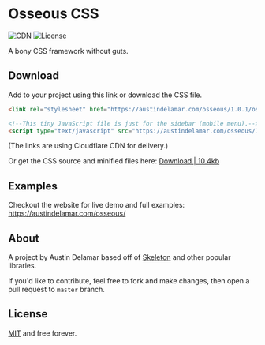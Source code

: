 # Osseous CSS

[![CDN](https://img.shields.io/badge/cdn-cloudflare-orange.svg)](https://austindelamar.com/osseous/)
[![License](https://img.shields.io/:license-MIT-blue.svg)](https://github.com/amdelamar/osseous/blob/master/LICENSE)

A bony CSS framework without guts.

## Download

Add to your project using this link or download the CSS file.

```html
<link rel="stylesheet" href="https://austindelamar.com/osseous/1.0.1/osseous.min.css">

<!--This tiny JavaScript file is just for the sidebar (mobile menu).-->
<script type="text/javascript" src="https://austindelamar.com/osseous/1.0.1/osseous.min.js"></script>
```

(The links are using Cloudflare CDN for delivery.)

Or get the CSS source and minified files here: [Download | 10.4kb](https://github.com/amdelamar/osseous/releases/download/1.0.1/Osseous-1.0.1.zip)

## Examples

Checkout the website for live demo and full examples: https://austindelamar.com/osseous/

## About

A project by Austin Delamar based off of [Skeleton](https://github.com/dhg/Skeleton) and other popular libraries.

If you'd like to contribute, feel free to fork and make changes, then open a pull request to `master` branch.

## License

[MIT](/LICENSE) and free forever.
